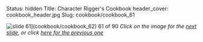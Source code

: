 Status: hidden
Title: Character Rigger's Cookbook
header_cover: cookbook_header.jpg
Slug: cookbook/cookbook_61

![slide 61](https://dl.dropboxusercontent.com/u/2977490/presentations/cookbook/img61.jpg)](cookbook/cookbook_62)
61 of 90
_Click on the image for the [next slide](cookbook/cookbook_62), or click [here for the previous one](cookbook/cookbook_60)_
